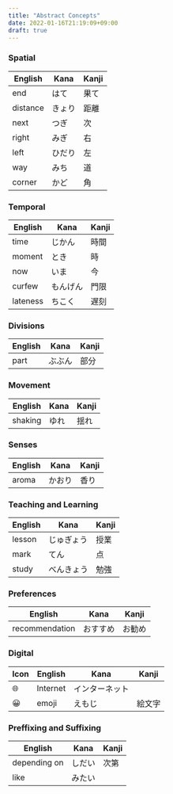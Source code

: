 ```yaml
---
title: "Abstract Concepts"
date: 2022-01-16T21:19:09+09:00
draft: true
---
```

### Spatial
| English  | Kana   | Kanji |
|----------|--------|-------|
| end      | はて   | 果て  |
| distance | きょり | 距離  |
| next     | つぎ   | 次    |
| right    | みぎ   | 右    |
| left     | ひだり | 左    |
| way      | みち   | 道    |
| corner   | かど   | 角    |

### Temporal
| English  | Kana     | Kanji |
|----------|----------|-------|
| time     | じかん   | 時間  |
| moment   | とき     | 時    |
| now      | いま     | 今    |
| curfew   | もんげん | 門限  |
| lateness | ちこく   | 遅刻  |

### Divisions
| English | Kana   | Kanji |
|---------|--------|-------|
| part    | ぶぶん | 部分  |

### Movement
| English | Kana | Kanji |
|---------|------|-------|
| shaking | ゆれ | 揺れ  |

### Senses
| English | Kana   | Kanji |
|---------|--------|-------|
| aroma   | かおり | 香り  |

### Teaching and Learning
| English | Kana       | Kanji |
|---------|------------|-------|
| lesson  | じゅぎょう | 授業  |
| mark    | てん       | 点    |
| study   | べんきょう | 勉強  |

### Preferences
| English        | Kana     | Kanji  |
|----------------|----------|--------|
| recommendation | おすすめ | お勧め |

### Digital
| Icon | English  | Kana           | Kanji  |
|------|----------|----------------|--------|
| 🌐   | Internet | インターネット |        |
| 😀   | emoji    | えもじ         | 絵文字 |

### Preffixing and Suffixing
| English      | Kana   | Kanji |
|--------------|--------|-------|
| depending on | しだい | 次第  |
| like         | みたい |       |
